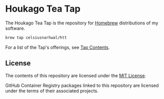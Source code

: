 # Houkago Tea Tap

The Houkago Tea Tap is the repository for [Homebrew](https://brew.sh) distributions of my software.

```bash
brew tap celsiusnarhwal/htt
```

For a list of the Tap's offerings, see [Tap Contents](contents.md).

## License

The contents of this repository are licensed under the [MIT License](LICENSE.md).

GitHub Container Registry packages linked to this repository are licensed under the terms of their associated projects.